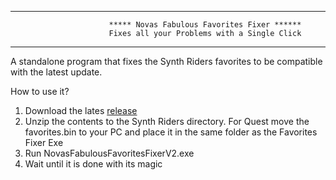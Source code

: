 ---------------------------------------------------------------------------------------------------
                          ***** Novas Fabulous Favorites Fixer ******
                          Fixes all your Problems with a Single Click
---------------------------------------------------------------------------------------------------

A standalone program that fixes the Synth Riders favorites to be compatible with the latest update.

How to use it? 
1. Download the lates [release](https://github.com/tommaier123/NovasFabulousFavoritesFixerV2/releases)
2. Unzip the contents to the Synth Riders directory. For Quest move the favorites.bin to your PC and place it in the same folder as the Favorites Fixer Exe
3. Run NovasFabulousFavoritesFixerV2.exe
4. Wait until it is done with its magic

